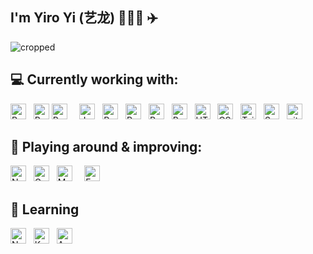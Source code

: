 ## I'm Yiro Yi (艺龙) 👨🏽‍💻 :airplane:

![cropped](https://user-images.githubusercontent.com/19523999/128307965-f3f31cf9-077c-4bd8-8ede-dd73b0d20ff5.png)

## :computer: Currently working with:

[<img src="https://img.shields.io/badge/Ruby-282C34?logo=ruby&logoColor=CC342D" alt="Ruby logo" title="JavaScript" height="25" />][tech_tools_anchor]
&nbsp;
[<img src="https://img.shields.io/badge/Ruby%20on%20Rails-282C34?logo=RubyonRails&logoColor=CC342D" alt="Ruby on rails logo" title="JavaScript" height="25" />][tech_tools_anchor]
[<img src="https://img.shields.io/badge/PostgreSQL-282C34?logo=PostgreSQL&logoColor=4169E1" alt="PostgreSQL logo" title="HTML5" height="25" />][tech_tools_anchor]
&nbsp;
&nbsp;
[<img src="https://img.shields.io/badge/JavaScript-282C34?logo=javascript&logoColor=F7DF1E" alt="JavaScript logo" title="JavaScript" height="25" />][tech_tools_anchor]
&nbsp;
[<img src="https://img.shields.io/badge/TypeScript-282C34?logo=typescript&logoColor=61DAFB" alt="React" title="JavaScript" height="25" />][tech_tools_anchor]
&nbsp;
[<img src="https://img.shields.io/badge/React-282C34?logo=react&logoColor=61DAFB" alt="React" 
title="JavaScript" height="25" />][tech_tools_anchor]
&nbsp;
[<img src="https://img.shields.io/badge/React Native-282C34?logo=react&logoColor=61DAFB" alt="React Native logo" title="React Native" height="25" />][tech_tools_anchor]
&nbsp;
[<img src="https://img.shields.io/badge/Redux-282C34?logo=redux&logoColor=764ABC" alt="Redux logo" title="Redux" height="25" />][tech_tools_anchor]
&nbsp;
[<img src="https://img.shields.io/badge/HTML5-282C34?logo=html5&logoColor=E34F26" alt="HTML5 logo" title="HTML5" height="25" />][tech_tools_anchor]
&nbsp;
[<img src="https://img.shields.io/badge/CSS3-282C34?logo=css3&logoColor=1572B6" alt="CSS3 logo" title="CSS3" height="25" />][tech_tools_anchor]
&nbsp;
[<img src="https://img.shields.io/badge/TailwindCSS-282C34?logo=tailwind-css&logoColor=38B2AC" alt="Tailwind logo" title="Tailwind" height="25" />][tech_tools_anchor]
&nbsp;
[<img src="https://img.shields.io/badge/Sass-282C34?logo=sass&logoColor=CC6699" alt="Sass logo" title="Sass" height="25" />][learning_next_anchor]
&nbsp;
[<img src="https://img.shields.io/badge/git-282C34?logo=git&logoColor=F05032" alt="git logo" title="git" height="25" />][tech_tools_anchor]

## :wrench: Playing around & improving:
[<img src="https://img.shields.io/badge/Node.js-282C34?logo=node.js&logoColor=339933" alt="Node.js logo" title="Node.js" height="25" />][learning_next_anchor]
&nbsp;
[<img src="https://img.shields.io/badge/GraphQL-282C34?logo=graphql&logoColor=E10098" alt="GraphQL logo" title="GraphQL" height="25" />][learning_next_anchor]
&nbsp;
[<img src="https://img.shields.io/badge/MongoDB-282C34?logo=mongodb&logoColor=47A248" alt="MongoDB logo" title="MongoDB" height="25" />][learning_next_anchor]
&nbsp;
&nbsp;
[<img src="https://img.shields.io/badge/Express-282C34?logo=express&logoColor=FFFFFF" alt="Express.js logo" title="Express.js" height="25" />][learning_next_anchor]


## 🌱 Learning 
[<img src="https://img.shields.io/badge/Next.js-282C34?logo=next.js&logoColor=FFFFFF" alt="Next.js logo" title="Next.js" height="25" />][learning_next_anchor]
&nbsp;
[<img src="https://img.shields.io/badge/Kotlin-282C34?logo=kotlin&logoColor=B733DF" alt="Kotlin logo" title="GraphQL" height="25" />][learning_next_anchor]
&nbsp;
[<img src="https://img.shields.io/badge/Android-282C34?logo=android&logoColor=a4c639" alt="Android logo" title="GraphQL" height="25" />][learning_next_anchor]



[tech_tools_anchor]: #hi--
[learning_now_anchor]: #learning-now
[learning_next_anchor]: #learning-next

